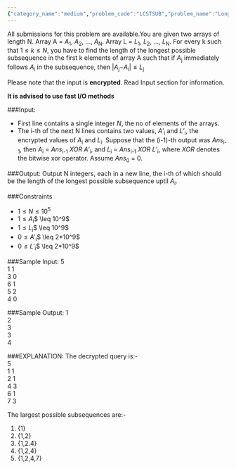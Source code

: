 ```yaml
---
{"category_name":"medium","problem_code":"LCSTSUB","problem_name":"Longest Constrained Subsequence","languages_supported":{"0":"C","1":"CPP14","2":"JAVA","3":"PYTH","4":"PYTH 3.5","5":"PYPY","6":"CS2","7":"PAS fpc","8":"PAS gpc","9":"RUBY","10":"PHP","11":"GO","12":"NODEJS","13":"HASK","14":"rust","15":"SCALA","16":"swift","17":"D","18":"PERL","19":"FORT","20":"WSPC","21":"ADA","22":"CAML","23":"ICK","24":"BF","25":"ASM","26":"CLPS","27":"PRLG","28":"ICON","29":"SCM qobi","30":"PIKE","31":"ST","32":"NICE","33":"LUA","34":"BASH","35":"NEM","36":"LISP sbcl","37":"LISP clisp","38":"SCM guile","39":"JS","40":"ERL","41":"TCL","42":"kotlin","43":"PERL6","44":"TEXT","45":"SCM chicken","46":"CLOJ","47":"COB","48":"FS"},"max_timelimit":1,"source_sizelimit":50000,"problem_author":"kr_abhinav","problem_tester":null,"date_added":"2-04-2018","tags":{"0":"kr_abhinav"},"time":{"view_start_date":1522873800,"submit_start_date":1522873800,"visible_start_date":1522873800,"end_date":1735669800},"is_direct_submittable":false,"layout":"problem"}
---
```

<span class="solution-visible-txt">All submissions for this problem are available.</span>You are given two arrays of length N. Array A = $A$<sub>1</sub>, $A$<sub>2</sub>, ..., $A$<sub>N</sub>. Array L = $L$<sub>1</sub>, $L$<sub>2</sub>, ..., $L$<sub>N</sub>. For every k such that $1 \leq k \leq N$, you have to find the length of the longest possible subsequence in the first k elements of array A such that if $A$<sub>j</sub> immediately follows $A$<sub>i</sub> in the subsequence, then $|A$<sub>j</sub>$-A$<sub>i</sub>$| \leq L$<sub>j</sub>  

Please note that the input is __encrypted__. Read Input section for information.

__It is advised to use fast I/O methods__    


###Input:
- First line contains a single integer $N$, the no of elements of the arrays.
- The i-th of the next N lines contains two values, $A’$<sub>i</sub> and $L’$<sub>i</sub>, the encrypted values of $A$<sub>i</sub> and $L$<sub>i</sub>.
Suppose that the (i-1)-th output was $Ans$<sub>i-1</sub>, then $A$<sub>i</sub> = $Ans$<sub>i-1</sub> $XOR$ $A’$<sub>i</sub>, and $L$<sub>i</sub> = $Ans$<sub>i-1</sub> $XOR$ $L’$<sub>i</sub>, where $XOR$ denotes the bitwise xor operator. Assume $Ans$<sub>0</sub> = 0. 

###Output:
Output N integers, each in a new line, the i-th of which should be the length of the longest possible subsequence uptil $A$<sub>i</sub>.

###Constraints 
- $1 \leq N \leq 10^5$
- $1 \leq A$<sub>i</sub>$ \leq 10^9$
- $1 \leq L$<sub>i</sub>$ \leq 10^9$
- $0 \leq A'$<sub>i</sub>$ \leq 2*10^9$
- $0 \leq L'$<sub>i</sub>$ \leq 2*10^9$

###Sample Input:
5  
1 1  
3 0  
6 1  
5 2  
4 0  

###Sample Output:
1  
2  
3  
3  
4  

	
###EXPLANATION:
The decrypted query is:-  
5  
1 1  
2 1  
4 3  
6 1  
7 3  
  
The largest possible subsequences are:-  
1) {1}  
2) {1,2}  
3) {1,2.4}  
4) {1,2,4}  
5) {1,2,4,7}  
